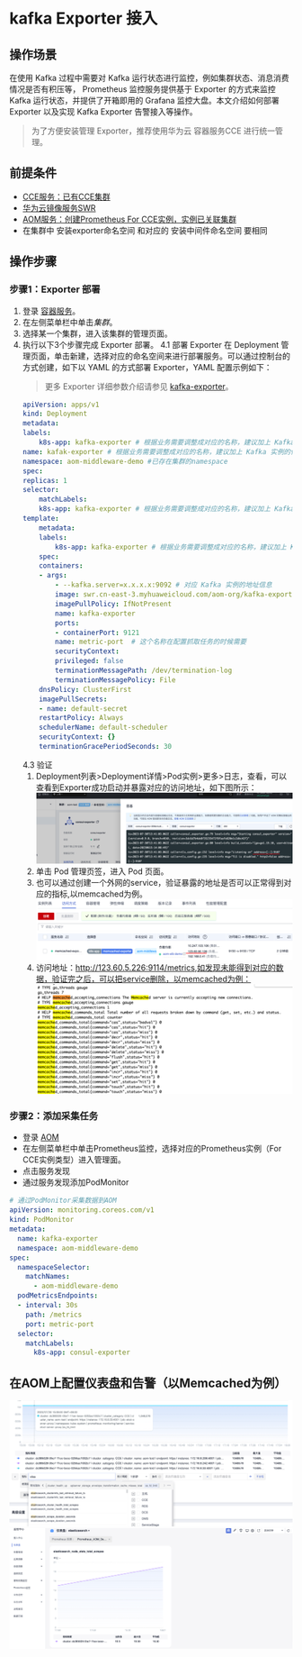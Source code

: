 # kafka Exporter 接入

## 操作场景

在使用 Kafka 过程中需要对 Kafka 运行状态进行监控，例如集群状态、消息消费情况是否有积压等， Prometheus 监控服务提供基于 Exporter 的方式来监控 Kafka 运行状态，并提供了开箱即用的 Grafana 监控大盘。本文介绍如何部署 Exporter 以及实现 Kafka Exporter 告警接入等操作。

> 为了方便安装管理 Exporter，推荐使用华为云 容器服务CCE 进行统一管理。

## 前提条件

- [CCE服务：已有CCE集群](https://console.huaweicloud.com/cce2.0)
- [华为云镜像服务SWR](https://console.huaweicloud.com/swr)
- [AOM服务：创建Prometheus For CCE实例，实例已关联集群](https://console.huaweicloud.com/aom2)
- 在集群中 安装exporter命名空间 和对应的 安装中间件命名空间 要相同

## 操作步骤

### 步骤1：Exporter 部署

1. 登录 [容器服务](https://console.huaweicloud.com/cce2.0)。
2. 在左侧菜单栏中单击*集群*。
3. 选择某一个集群，进入该集群的管理页面。
4. 执行以下3个步骤完成 Exporter 部署。
    4.1 部署 Exporter
    在 Deployment 管理页面，单击新建，选择对应的命名空间来进行部署服务。可以通过控制台的方式创建，如下以 YAML 的方式部署 Exporter，YAML 配置示例如下：
    > 更多 Exporter 详细参数介绍请参见 [kafka-exporter](https://github.com/danielqsj/kafka_exporter)。
    ```yaml
    apiVersion: apps/v1
    kind: Deployment
    metadata:
    labels:
        k8s-app: kafka-exporter # 根据业务需要调整成对应的名称，建议加上 Kafka 实例的信息, 如 ckafka-2vrgx9fd-kafka-exporter
    name: kafak-exporter # 根据业务需要调整成对应的名称，建议加上 Kafka 实例的信息, 如 ckafka-2vrgx9fd-kafka-exporter
    namespace: aom-middleware-demo #已存在集群的namespace
    spec:
    replicas: 1
    selector:
        matchLabels:
        k8s-app: kafka-exporter # 根据业务需要调整成对应的名称，建议加上 Kafka 实例的信息, 如 ckafka-2vrgx9fd-kafka-exporter
    template:
        metadata:
        labels:
            k8s-app: kafka-exporter # 根据业务需要调整成对应的名称，建议加上 Kafka 实例的信息, 如 ckafka-2vrgx9fd-kafka-exporter
        spec:
        containers:
        - args:
            - --kafka.server=x.x.x.x:9092 # 对应 Kafka 实例的地址信息
            image: swr.cn-east-3.myhuaweicloud.com/aom-org/kafka-exporter:v1.3.0
            imagePullPolicy: IfNotPresent
            name: kafka-exporter
            ports:
            - containerPort: 9121
            name: metric-port  # 这个名称在配置抓取任务的时候需要
            securityContext:
            privileged: false
            terminationMessagePath: /dev/termination-log
            terminationMessagePolicy: File
        dnsPolicy: ClusterFirst
        imagePullSecrets:
        - name: default-secret
        restartPolicy: Always
        schedulerName: default-scheduler
        securityContext: {}
        terminationGracePeriodSeconds: 30
    ```
    4.3 验证
    1. Deployment列表>Deployment详情>Pod实例>更多>日志，查看，可以查看到Exporter成功启动并暴露对应的访问地址，如下图所示：
    ![Alt text](images/image19.png)
    2. 单击 Pod 管理页签，进入 Pod 页面。
    3. 也可以通过创建一个外网的service，验证暴露的地址是否可以正常得到对应的指标,以memcached为例。
    ![Alt text](images/image15.png)
    4. 访问地址：http://123.60.5.226:9114/metrics,如发现未能得到对应的数据，验证完之后，可以把service删除，以memcached为例：
    ![Alt text](images/image14.png)

### 步骤2：添加采集任务

- 登录 [AOM](https://console.huaweicloud.com/aom2)
- 在左侧菜单栏中单击Prometheus监控，选择对应的Prometheus实例（For CCE实例类型）进入管理面。
- 点击服务发现
- 通过服务发现添加PodMonitor

```yml
# 通过PodMonitor采集数据到AOM
apiVersion: monitoring.coreos.com/v1
kind: PodMonitor
metadata:
  name: kafka-exporter
  namespace: aom-middleware-demo
spec:
  namespaceSelector:
    matchNames:
      - aom-middleware-demo
  podMetricsEndpoints:
  - interval: 30s
    path: /metrics
    port: metric-port
  selector:
    matchLabels:
      k8s-app: consul-exporter
```

## 在AOM上配置仪表盘和告警（以Memcached为例）
![Alt text](images/image10.png)
![Alt text](images/image11.png)
